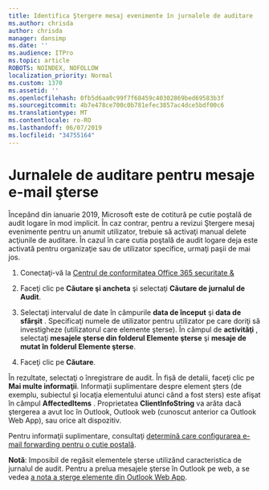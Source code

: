```yaml
---
title: Identifica Ştergere mesaj evenimente în jurnalele de auditare
ms.author: chrisda
author: chrisda
manager: dansimp
ms.date: ''
ms.audience: ITPro
ms.topic: article
ROBOTS: NOINDEX, NOFOLLOW
localization_priority: Normal
ms.custom: 1370
ms.assetid: ''
ms.openlocfilehash: 0fb5d6aa0c99f7f68459c40302869bed69583b3f
ms.sourcegitcommit: 4b7e478ce700c0b781efec3857ac4dce5bdf00c6
ms.translationtype: MT
ms.contentlocale: ro-RO
ms.lasthandoff: 06/07/2019
ms.locfileid: "34755164"
---
```

# <a name="audit-logs-for-deleted-email-messages"></a>Jurnalele de auditare pentru mesaje e-mail şterse

Începând din ianuarie 2019, Microsoft este de cotitură pe cutie poştală de audit logare în mod implicit. În caz contrar, pentru a revizui Ştergere mesaj evenimente pentru un anumit utilizator, trebuie să activaţi manual delete acţiunile de auditare. În cazul în care cutia poştală de audit logare deja este activată pentru organizaţie sau de utilizator specifice, urmaţi paşii de mai jos.

1. Conectaţi-vă la [Centrul de conformitatea Office 365 securitate &](https://protection.office.com/)

2. Faceţi clic pe **Căutare şi ancheta** şi selectaţi **Căutare de jurnalul de Audit**.

3. Selectaţi intervalul de date în câmpurile **data de început** şi **data de sfârşit** . Specificaţi numele de utilizator pentru utilizator pe care doriţi să investigheze (utilizatorul care elemente şterse). În câmpul de **activităţi** , selectaţi **mesajele şterse din folderul Elemente şterse** şi **mesaje de mutat în folderul Elemente şterse**.

4. Faceţi clic pe **Căutare**.

În rezultate, selectaţi o înregistrare de audit. În fișă de detalii, faceţi clic pe **Mai multe informaţii**. Informaţii suplimentare despre element şters (de exemplu, subiectul şi locaţia elementului atunci când a fost sters) este afişat în câmpul **AffectedItems** . Proprietatea **ClientInfoString** va arăta dacă ştergerea a avut loc în Outlook, Outlook web (cunoscut anterior ca Outlook Web App), sau orice alt dispozitiv.

Pentru informaţii suplimentare, consultaţi [determină care configurarea e-mail forwarding pentru o cutie poştală](https://docs.microsoft.com/office365/securitycompliance/auditing-troubleshooting-scenarios#determining-if-a-user-deleted-email-items).

**Notă**: Imposibil de regăsit elementele şterse utilizând caracteristica de jurnalul de audit. Pentru a prelua mesajele şterse în Outlook pe web, a se vedea [a nota a şterge elemente din Outlook Web App](https://support.office.com/article/C3D8FC15-EEEF-4F1C-81DF-E27964B7EDD4).
